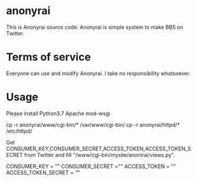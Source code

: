 # anonyrai
This is Anonyrai source code.
Anonyrai is simple system to make BBS on Twitter.

# Terms of service
Everyone can use and modify Anonyrai.
Ι take no responsibility whatsoever.

# Usage
Please install
Python3.7
Apache
mod-wsgi

cp -r anonyrai/www/cgi-bin/* /var/www/cgi-bin/
cp -r anonyrai/httpd/* /etc/httpd/

Get CONSUMER_KEY,CONSUMER_SECRET,ACCESS_TOKEN,ACCESS_TOKEN_SECRET from Twitter and fill "/www/cgi-bin/mysite/anonirai/views.py".

CONSUMER_KEY = ""
CONSUMER_SECRET =""
ACCESS_TOKEN = ""
ACCESS_TOKEN_SECRET = ""
